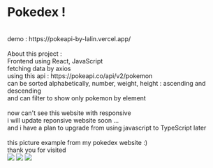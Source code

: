 # Pokedex !
<br>
demo : https://pokeapi-by-lalin.vercel.app/
<br>
<br>
About this project :
<br>
Frontend using React, JavaScript
<br>
fetching data by axios
<br>
using this api : https://pokeapi.co/api/v2/pokemon
<br>
can be sorted alphabetically, number, weight, height : ascending and descending
<br>
and can filter to show only pokemon by element
<br>
<br>
now can't see this website with responsive
<br>
i will update reponsive website soon ...
<br>
and i have a plan to upgrade from using javascript to TypeScript later
<br>
<br>
this picture example from my pokedex website :) 
<br>
thank you for visited
<br>
<img src="https://sv1.img.in.th/WMvbp.jpeg">
<img src="https://sv1.img.in.th/WMwm5.jpeg">
<img src="https://sv1.img.in.th/WMAC7.jpeg">




